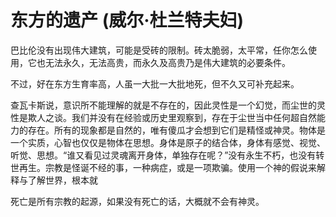 # 东方的遗产 (威尔·杜兰特夫妇)

巴比伦没有出现伟大建筑，可能是受砖的限制。砖太脆弱，太平常，任你怎么使用，它也无法永久，无法高贵，而永久及高贵乃是伟大建筑的必要条件。

不过，好在东方生育率高，人虽一大批一大批地死，但不久又可补充起来。

查瓦卡斯说，意识所不能理解的就是不存在的，因此灵性是一个幻觉，而尘世的灵性是欺人之谈。我们并没有在经验或历史里观察到，存在于尘世当中任何超自然能力的存在。所有的现象都是自然的，唯有傻瓜才会想到它们是精怪或神灵。物体是一个实质，心智也仅仅是物体在思想。身体是原子的结合体，身体有感觉、视觉、听觉、思想。“谁又看见过灵魂离开身体，单独存在呢？”没有永生不朽，也没有转世再生。宗教是怪诞不经的事，一种病症，或是一项欺骗。使用一个神的假说来解释与了解世界，根本就

死亡是所有宗教的起源，如果没有死亡的话，大概就不会有神灵。

